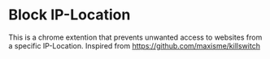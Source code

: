 # Block IP-Location

This is a chrome extention that prevents unwanted access to websites from a specific IP-Location.
Inspired from https://github.com/maxisme/killswitch

